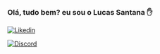 ### Olá, tudo bem? eu sou o Lucas Santana ✋
[![Likedin](https://img.shields.io/badge/LinkedIn-0077B5?style=for-the-badge&logo=linkedin&logoColor=white)](https://www.linkedin.com/in/llucassantana/)

[![Discord](https://img.shields.io/badge/Discord-7289DA?style=for-the-badge&logo=discord&logoColor=white)](https://www.linkedin.com/in/llucassantana/)



